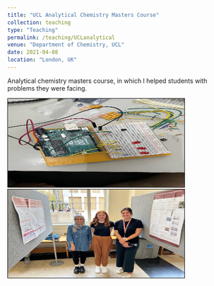 ```yaml
---
title: "UCL Analytical Chemistry Masters Course"
collection: teaching
type: "Teaching"
permalink: /teaching/UCLanalytical
venue: "Department of Chemistry, UCL"
date: 2021-04-08
location: "London, UK"
---
```


Analytical chemistry masters course, in which I helped students with problems they were facing. 

<img src="/images/IMG_0097.jpg" class="img" alt="Arduino work" width="400" height="200" style='border:1px solid #000000;'/>

<img src="/images/IMG_7105.JPG" class="img" alt="Students taught" width="400" height="200" style='border:1px solid #000000;'/>